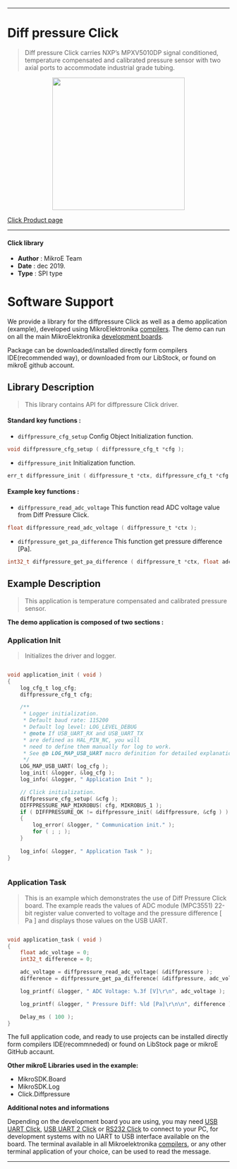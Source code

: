 
---
# Diff pressure Click

> Diff pressure Click carries NXP’s MPXV5010DP signal conditioned, temperature compensated and calibrated pressure sensor with two axial ports to accommodate industrial grade tubing. 

<p align="center">
  <img src="https://download.mikroe.com/images/click_for_ide/diffpressure_click.png" height=300px>
</p>

[Click Product page](https://www.mikroe.com/diff-pressure-click)

---


#### Click library 

- **Author**        : MikroE Team
- **Date**          : dec 2019.
- **Type**          : SPI type


# Software Support

We provide a library for the diffpressure Click 
as well as a demo application (example), developed using MikroElektronika 
[compilers](https://shop.mikroe.com/compilers). 
The demo can run on all the main MikroElektronika [development boards](https://shop.mikroe.com/development-boards).

Package can be downloaded/installed directly form compilers IDE(recommended way), or downloaded from our LibStock, or found on mikroE github account. 

## Library Description

> This library contains API for diffpressure Click driver.

#### Standard key functions :

- `diffpressure_cfg_setup` Config Object Initialization function.
```c
void diffpressure_cfg_setup ( diffpressure_cfg_t *cfg ); 
```

- `diffpressure_init` Initialization function.
```c
err_t diffpressure_init ( diffpressure_t *ctx, diffpressure_cfg_t *cfg );
```

#### Example key functions :

- `diffpressure_read_adc_voltage` This function read ADC voltage value from Diff Pressure Click.
```c
float diffpressure_read_adc_voltage ( diffpressure_t *ctx );
```

- `diffpressure_get_pa_difference` This function get pressure difference [Pa].
```c
int32_t diffpressure_get_pa_difference ( diffpressure_t *ctx, float adc_voltage );
```

## Example Description
 
> This application is temperature compensated and calibrated pressure sensor.

**The demo application is composed of two sections :**

### Application Init 

> Initializes the driver and logger.

```c

void application_init ( void )
{
    log_cfg_t log_cfg;
    diffpressure_cfg_t cfg;

    /** 
     * Logger initialization.
     * Default baud rate: 115200
     * Default log level: LOG_LEVEL_DEBUG
     * @note If USB_UART_RX and USB_UART_TX 
     * are defined as HAL_PIN_NC, you will 
     * need to define them manually for log to work. 
     * See @b LOG_MAP_USB_UART macro definition for detailed explanation.
     */
    LOG_MAP_USB_UART( log_cfg );
    log_init( &logger, &log_cfg );
    log_info( &logger, " Application Init " );

    // Click initialization.
    diffpressure_cfg_setup( &cfg );
    DIFFPRESSURE_MAP_MIKROBUS( cfg, MIKROBUS_1 );
    if ( DIFFPRESSURE_OK != diffpressure_init( &diffpressure, &cfg ) )
    {
        log_error( &logger, " Communication init." );
        for ( ; ; );
    }
    
    log_info( &logger, " Application Task " );
}
  
```

### Application Task

> This is an example which demonstrates the use of Diff Pressure Click board.
The example reads the values of ADC module (MPC3551) 22-bit register value
converted to voltage and the pressure difference [ Pa ] and displays
those values on the USB UART.

```c

void application_task ( void )
{
    float adc_voltage = 0;
    int32_t difference = 0;

    adc_voltage = diffpressure_read_adc_voltage( &diffpressure );
    difference = diffpressure_get_pa_difference( &diffpressure, adc_voltage );

    log_printf( &logger, " ADC Voltage: %.3f [V]\r\n", adc_voltage );

    log_printf( &logger, " Pressure Diff: %ld [Pa]\r\n\n", difference );

    Delay_ms ( 100 );
}  

```
The full application code, and ready to use projects can be  installed directly form compilers IDE(recommneded) or found on LibStock page or mikroE GitHub accaunt.

**Other mikroE Libraries used in the example:** 

- MikroSDK.Board
- MikroSDK.Log
- Click.Diffpressure

**Additional notes and informations**

Depending on the development board you are using, you may need 
[USB UART Click](https://shop.mikroe.com/usb-uart-click), 
[USB UART 2 Click](https://shop.mikroe.com/usb-uart-2-click) or 
[RS232 Click](https://shop.mikroe.com/rs232-click) to connect to your PC, for 
development systems with no UART to USB interface available on the board. The 
terminal available in all Mikroelektronika 
[compilers](https://shop.mikroe.com/compilers), or any other terminal application 
of your choice, can be used to read the message.



---
